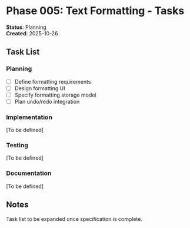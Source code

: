 # Phase 005: Text Formatting - Tasks

**Status**: Planning  
**Created**: 2025-10-26

## Task List

### Planning
- [ ] Define formatting requirements
- [ ] Design formatting UI
- [ ] Specify formatting storage model
- [ ] Plan undo/redo integration

### Implementation
[To be defined]

### Testing
[To be defined]

### Documentation
[To be defined]

## Notes

Task list to be expanded once specification is complete.
